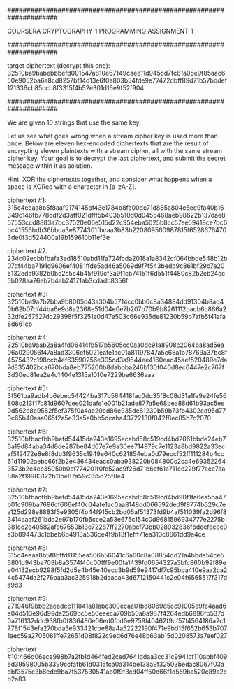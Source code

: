 #####################################################################

COURSERA CRYPTOGRAPHY-1 PROGRAMMING ASSIGNMENT-1

#####################################################################

target ciphertext (decrypt this one): 
32510ba9babebbbefd001547a810e67149caee11d945cd7fc81a05e9f85aac650e9052ba6a8cd8257bf14d13e6f0a803b54fde9e77472dbff89d71b57bddef121336cb85ccb8f3315f4b52e301d16e9f52f904

#####################################################################

We are given 10 strings that use the same key:

Let us see what goes wrong when a stream cipher key is used more than once. Below are eleven hex-encoded ciphertexts that are the result of encrypting eleven plaintexts with a stream cipher, all with the same stream cipher key. Your goal is to decrypt the last ciphertext, and submit the secret message within it as solution. 

Hint: XOR the ciphertexts together, and consider what happens when a space is XORed with a character in [a-zA-Z]. 

ciphertext #1:
315c4eeaa8b5f8aaf9174145bf43e1784b8fa00dc71d885a804e5ee9fa40b16349c146fb778cdf2d3aff021dfff5b403b510d0d0455468aeb98622b137dae857553ccd8883a7bc37520e06e515d22c954eba5025b8cc57ee59418ce7dc6bc41556bdb36bbca3e8774301fbcaa3b83b220809560987815f65286764703de0f3d524400a19b159610b11ef3e

ciphertext #2:
234c02ecbbfbafa3ed18510abd11fa724fcda2018a1a8342cf064bbde548b12b07df44ba7191d9606ef4081ffde5ad46a5069d9f7f543bedb9c861bf29c7e205132eda9382b0bc2c5c4b45f919cf3a9f1cb74151f6d551f4480c82b2cb24cc5b028aa76eb7b4ab24171ab3cdadb8356f

ciphertext #3:
32510ba9a7b2bba9b8005d43a304b5714cc0bb0c8a34884dd91304b8ad40b62b07df44ba6e9d8a2368e51d04e0e7b207b70b9b8261112bacb6c866a232dfe257527dc29398f5f3251a0d47e503c66e935de81230b59b7afb5f41afa8d661cb

ciphertext #4:
32510ba9aab2a8a4fd06414fb517b5605cc0aa0dc91a8908c2064ba8ad5ea06a029056f47a8ad3306ef5021eafe1ac01a81197847a5c68a1b78769a37bc8f4575432c198ccb4ef63590256e305cd3a9544ee4160ead45aef520489e7da7d835402bca670bda8eb775200b8dabbba246b130f040d8ec6447e2c767f3d30ed81ea2e4c1404e1315a1010e7229be6636aaa

ciphertext #5:
3f561ba9adb4b6ebec54424ba317b564418fac0dd35f8c08d31a1fe9e24fe56808c213f17c81d9607cee021dafe1e001b21ade877a5e68bea88d61b93ac5ee0d562e8e9582f5ef375f0a4ae20ed86e935de81230b59b73fb4302cd95d770c65b40aaa065f2a5e33a5a0bb5dcaba43722130f042f8ec85b7c2070

ciphertext #6:
32510bfbacfbb9befd54415da243e1695ecabd58c519cd4bd2061bbde24eb76a19d84aba34d8de287be84d07e7e9a30ee714979c7e1123a8bd9822a33ecaf512472e8e8f8db3f9635c1949e640c621854eba0d79eccf52ff111284b4cc61d11902aebc66f2b2e436434eacc0aba938220b084800c2ca4e693522643573b2c4ce35050b0cf774201f0fe52ac9f26d71b6cf61a711cc229f77ace7aa88a2f19983122b11be87a59c355d25f8e4

ciphertext #7:
32510bfbacfbb9befd54415da243e1695ecabd58c519cd4bd90f1fa6ea5ba47b01c909ba7696cf606ef40c04afe1ac0aa8148dd066592ded9f8774b529c7ea125d298e8883f5e9305f4b44f915cb2bd05af51373fd9b4af511039fa2d96f83414aaaf261bda2e97b170fb5cce2a53e675c154c0d9681596934777e2275b381ce2e40582afe67650b13e72287ff2270abcf73bb028932836fbdecfecee0a3b894473c1bbeb6b4913a536ce4f9b13f1efff71ea313c8661dd9a4ce

ciphertext #8:
315c4eeaa8b5f8bffd11155ea506b56041c6a00c8a08854dd21a4bbde54ce56801d943ba708b8a3574f40c00fff9e00fa1439fd0654327a3bfc860b92f89ee04132ecb9298f5fd2d5e4b45e40ecc3b9d59e9417df7c95bba410e9aa2ca24c5474da2f276baa3ac325918b2daada43d6712150441c2e04f6565517f317da9d3

ciphertext #9:
271946f9bbb2aeadec111841a81abc300ecaa01bd8069d5cc91005e9fe4aad6e04d513e96d99de2569bc5e50eeeca709b50a8a987f4264edb6896fb537d0a716132ddc938fb0f836480e06ed0fcd6e9759f40462f9cf57f4564186a2c1778f1543efa270bda5e933421cbe88a4a52222190f471e9bd15f652b653b7071aec59a2705081ffe72651d08f822c9ed6d76e48b63ab15d0208573a7eef027

ciphertext #10:466d06ece998b7a2fb1d464fed2ced7641ddaa3cc31c9941cf110abbf409ed39598005b3399ccfafb61d0315fca0a314be138a9f32503bedac8067f03adbf3575c3b8edc9ba7f537530541ab0f9f3cd04ff50d66f1d559ba520e89a2cb2a83
